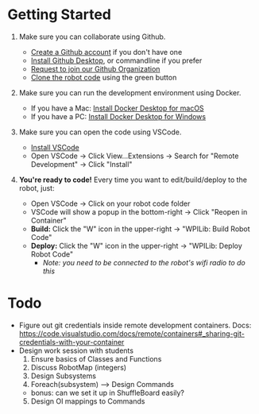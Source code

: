 # Getting Started

1. Make sure you can collaborate using Github.

    * [Create a Github account](https://github.com/join) if you don't have one
    * [Install Github Desktop](https://desktop.github.com/), or commandline if you prefer
    * [Request to join our Github Organization](https://github.com/orgs/epa-robotics)
    * [Clone the robot code](https://github.com/epa-robotics/travis-bot) using the green button

2. Make sure you can run the development environment using Docker.

    * If you have a Mac: [Install Docker Desktop for macOS](https://download.docker.com/mac/stable/Docker.dmg)
    * If you have a PC: [Install Docker Desktop for Windows](https://download.docker.com/win/stable/Docker%20for%20Windows%20Installer.exe)

3. Make sure you can open the code using VSCode.

    * [Install VSCode](https://code.visualstudio.com/download)
    * Open VSCode → Click View...Extensions → Search for "Remote Development" → Click "Install"

4. **You're ready to code!** Every time you want to edit/build/deploy to the robot, just:

    * Open VSCode → Click on your robot code folder
    * VSCode will show a popup in the bottom-right → Click "Reopen in Container"
    * **Build:** Click the "W" icon in the upper-right → "WPILib: Build Robot Code"
    * **Deploy:** Click the "W" icon in the upper-right → "WPILib: Deploy Robot Code"
        * _Note: you need to be connected to the robot's wifi radio to do this_

# Todo

* Figure out git credentials inside remote development containers. Docs: https://code.visualstudio.com/docs/remote/containers#_sharing-git-credentials-with-your-container
* Design work session with students
  1. Ensure basics of Classes and Functions
  2. Discuss RobotMap (integers)
  3. Design Subsystems
  4. Foreach(subsystem) --> Design Commands
    * bonus: can we set it up in ShuffleBoard easily?
  5. Design OI mappings to Commands